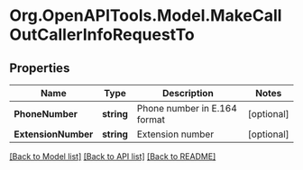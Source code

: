 
# Org.OpenAPITools.Model.MakeCallOutCallerInfoRequestTo

## Properties

Name | Type | Description | Notes
------------ | ------------- | ------------- | -------------
**PhoneNumber** | **string** | Phone number in E.164 format | [optional] 
**ExtensionNumber** | **string** | Extension number | [optional] 

[[Back to Model list]](../README.md#documentation-for-models)
[[Back to API list]](../README.md#documentation-for-api-endpoints)
[[Back to README]](../README.md)


